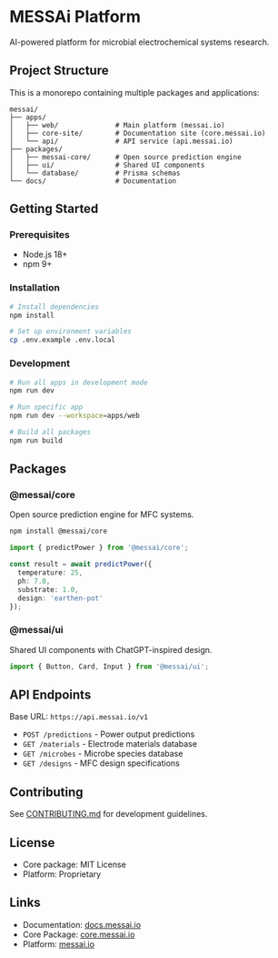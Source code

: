 # MESSAi Platform

AI-powered platform for microbial electrochemical systems research.

## Project Structure

This is a monorepo containing multiple packages and applications:

```
messai/
├── apps/
│   ├── web/              # Main platform (messai.io)
│   ├── core-site/        # Documentation site (core.messai.io)
│   └── api/              # API service (api.messai.io)
├── packages/
│   ├── messai-core/      # Open source prediction engine
│   ├── ui/               # Shared UI components
│   └── database/         # Prisma schemas
└── docs/                 # Documentation
```

## Getting Started

### Prerequisites

- Node.js 18+
- npm 9+

### Installation

```bash
# Install dependencies
npm install

# Set up environment variables
cp .env.example .env.local
```

### Development

```bash
# Run all apps in development mode
npm run dev

# Run specific app
npm run dev --workspace=apps/web

# Build all packages
npm run build
```

## Packages

### @messai/core

Open source prediction engine for MFC systems.

```bash
npm install @messai/core
```

```typescript
import { predictPower } from '@messai/core';

const result = await predictPower({
  temperature: 25,
  ph: 7.0,
  substrate: 1.0,
  design: 'earthen-pot'
});
```

### @messai/ui

Shared UI components with ChatGPT-inspired design.

```typescript
import { Button, Card, Input } from '@messai/ui';
```

## API Endpoints

Base URL: `https://api.messai.io/v1`

- `POST /predictions` - Power output predictions
- `GET /materials` - Electrode materials database
- `GET /microbes` - Microbe species database
- `GET /designs` - MFC design specifications

## Contributing

See [CONTRIBUTING.md](./docs/CONTRIBUTING.md) for development guidelines.

## License

- Core package: MIT License
- Platform: Proprietary

## Links

- Documentation: [docs.messai.io](https://docs.messai.io)
- Core Package: [core.messai.io](https://core.messai.io)
- Platform: [messai.io](https://messai.io)